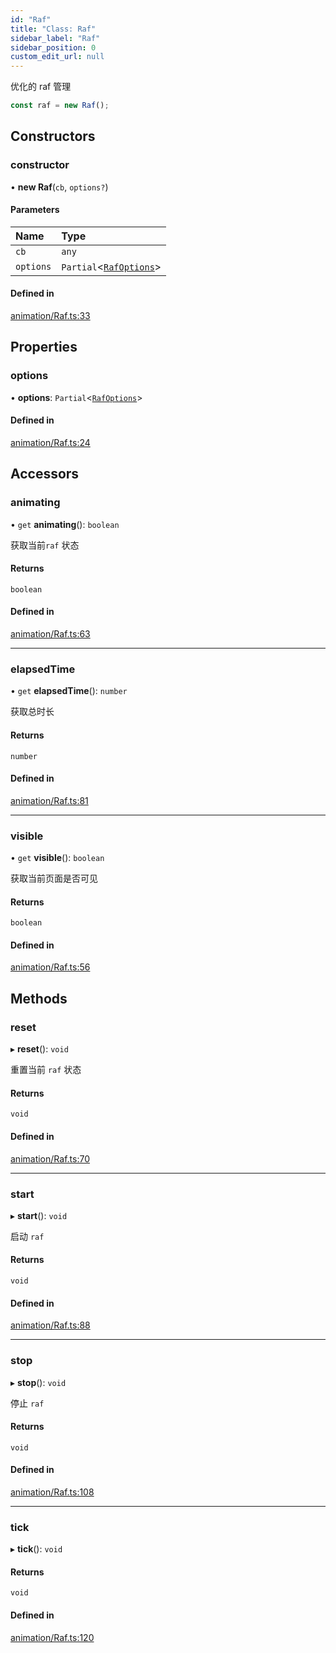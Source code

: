 ```yaml
---
id: "Raf"
title: "Class: Raf"
sidebar_label: "Raf"
sidebar_position: 0
custom_edit_url: null
---
```


优化的 raf 管理
```ts
const raf = new Raf();
```

## Constructors

### constructor

• **new Raf**(`cb`, `options?`)

#### Parameters

| Name | Type |
| :------ | :------ |
| `cb` | `any` |
| `options` | `Partial`<[`RafOptions`](../interfaces/RafOptions.md)\> |

#### Defined in

[animation/Raf.ts:33](https://github.com/sakitam-gis/vis-engine/blob/master/src/animation/Raf.ts?at&#x3D;1f0fb3d#line&#x3D;33)

## Properties

### options

• **options**: `Partial`<[`RafOptions`](../interfaces/RafOptions.md)\>

#### Defined in

[animation/Raf.ts:24](https://github.com/sakitam-gis/vis-engine/blob/master/src/animation/Raf.ts?at&#x3D;1f0fb3d#line&#x3D;24)

## Accessors

### animating

• `get` **animating**(): `boolean`

获取当前`raf` 状态

#### Returns

`boolean`

#### Defined in

[animation/Raf.ts:63](https://github.com/sakitam-gis/vis-engine/blob/master/src/animation/Raf.ts?at&#x3D;1f0fb3d#line&#x3D;63)

___

### elapsedTime

• `get` **elapsedTime**(): `number`

获取总时长

#### Returns

`number`

#### Defined in

[animation/Raf.ts:81](https://github.com/sakitam-gis/vis-engine/blob/master/src/animation/Raf.ts?at&#x3D;1f0fb3d#line&#x3D;81)

___

### visible

• `get` **visible**(): `boolean`

获取当前页面是否可见

#### Returns

`boolean`

#### Defined in

[animation/Raf.ts:56](https://github.com/sakitam-gis/vis-engine/blob/master/src/animation/Raf.ts?at&#x3D;1f0fb3d#line&#x3D;56)

## Methods

### reset

▸ **reset**(): `void`

重置当前 `raf` 状态

#### Returns

`void`

#### Defined in

[animation/Raf.ts:70](https://github.com/sakitam-gis/vis-engine/blob/master/src/animation/Raf.ts?at&#x3D;1f0fb3d#line&#x3D;70)

___

### start

▸ **start**(): `void`

启动 `raf`

#### Returns

`void`

#### Defined in

[animation/Raf.ts:88](https://github.com/sakitam-gis/vis-engine/blob/master/src/animation/Raf.ts?at&#x3D;1f0fb3d#line&#x3D;88)

___

### stop

▸ **stop**(): `void`

停止 `raf`

#### Returns

`void`

#### Defined in

[animation/Raf.ts:108](https://github.com/sakitam-gis/vis-engine/blob/master/src/animation/Raf.ts?at&#x3D;1f0fb3d#line&#x3D;108)

___

### tick

▸ **tick**(): `void`

#### Returns

`void`

#### Defined in

[animation/Raf.ts:120](https://github.com/sakitam-gis/vis-engine/blob/master/src/animation/Raf.ts?at&#x3D;1f0fb3d#line&#x3D;120)
